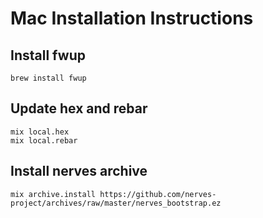 Mac Installation Instructions
=============================

## Install fwup

```
brew install fwup
```

## Update hex and rebar

```
mix local.hex
mix local.rebar
```

## Install nerves archive

```
mix archive.install https://github.com/nerves-project/archives/raw/master/nerves_bootstrap.ez
```
